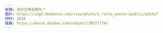 ```yaml
---
标题: 这份恋情有罪吗？
图片: https://img9.doubanio.com/view/photo/s_ratio_poster/public/p2542778146.jpg
时时: 2018
链接: https://movie.douban.com/subject/30371774/
---
```

